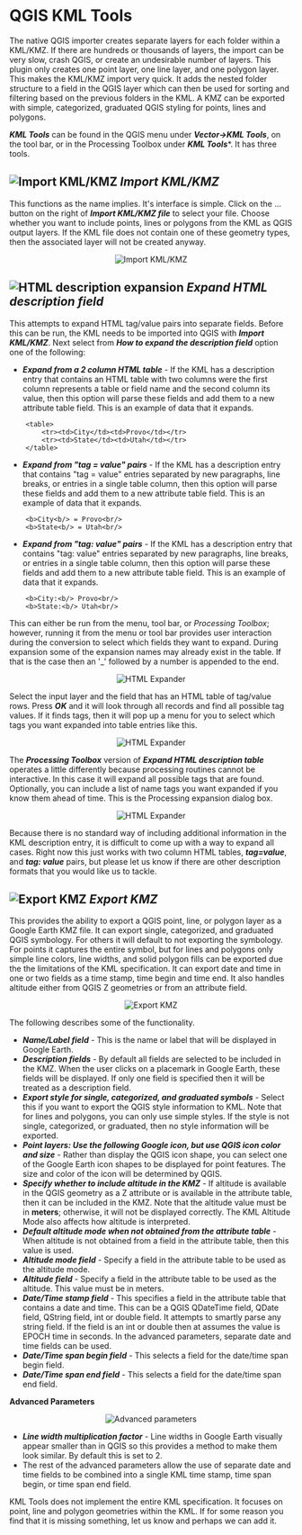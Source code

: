 # QGIS KML Tools

The native QGIS importer creates separate layers for each folder within a KML/KMZ. If there are hundreds or thousands of layers, the import can be very slow, crash QGIS, or create an undesirable number of layers. This plugin only creates one point layer, one line layer, and one polygon layer. This makes the KML/KMZ import very quick. It adds the nested folder structure to a field in the QGIS layer which can then be used for sorting and filtering based on the previous folders in the KML. A KMZ can be exported with simple, categorized, graduated QGIS styling for points, lines and polygons.

***KML Tools*** can be found in the QGIS menu under ***Vector->KML Tools***, on the tool bar, or in the Processing Toolbox under ***KML Tools****. It has three tools.

## <img src="icons/import.svg" alt="Import KML/KMZ"> ***Import KML/KMZ***
This functions as the name implies. It's interface is simple. Click on the ... button on the right of ***Import KML/KMZ file*** to select your file. Choose whether you want to include points, lines or polygons from the KML as QGIS output layers. If the KML file does not contain one of these geometry types, then the associated layer will not be created anyway. 

<div style="text-align:center"><img src="doc/import.jpg" alt="Import KML/KMZ"></div>

## <img src="icons/html.svg" alt="HTML description expansion"> ***Expand HTML description field***
This attempts to expand HTML tag/value pairs into separate fields. Before this can be run, the KML needs to be imported into QGIS with ***Import KML/KMZ***. Next select from ***How to expand the description field*** option one of the following:

* ***Expand from a 2 column HTML table*** - If the KML has a description entry that contains an HTML table with two columns were the first column represents a table or field name and the second column its value, then this option will parse these fields and add them to a new attribute table field.  This is an example of data that it expands.

```
    <table>
        <tr><td>City</td><td>Provo</td></tr>
        <tr><td>State</td><td>Utah</td></tr>
    </table>
```
* ***Expand from "tag = value" pairs*** - If the KML has a description entry that contains "tag = value" entries separated by new paragraphs, line breaks, or entries in a single table column, then this option will parse these fields and add them to a new attribute table field. This is an example of data that it expands.

```
    <b>City<b/> = Provo<br/>
    <b>State<b/> = Utah<br/>
```
* ***Expand from "tag: value" pairs*** - If the KML has a description entry that contains "tag: value" entries separated by new paragraphs, line breaks, or entries in a single table column, then this option will parse these fields and add them to a new attribute table field. This is an example of data that it expands.

```
    <b>City:<b/> Provo<br/>
    <b>State:<b/> Utah<br/>
```

This can either be run from the menu, tool bar, or *Processing Toolbox*; however, running it from the menu or tool bar provides user interaction during the conversion to select which fields they want to expand. During expansion some of the expansion names may already exist in the table. If that is the case then an '_' followed by a number is appended to the end.

<div style="text-align:center"><img src="doc/html.jpg" alt="HTML Expander"></div>

Select the input layer and the field that has an HTML table of tag/value rows. Press ***OK*** and it will look through all records and find all possible tag values. If it finds tags, then it will pop up a menu for you to select which tags you want expanded into table entries like this.

<div style="text-align:center"><img src="doc/html2.jpg" alt="HTML Expander"></div>

The ***Processing Toolbox*** version of ***Expand HTML description table*** operates a little differently because processing routines cannot be interactive. In this case it will expand all possible tags that are found. Optionally, you can include a list of name tags you want expanded if you know them ahead of time. This is the Processing expansion dialog box.

<div style="text-align:center"><img src="doc/html3.jpg" alt="HTML Expander"></div>

Because there is no standard way of including additional information in the KML description entry, it is difficult to come up with a way to expand all cases. Right now this just works with two column HTML tables, ***tag=value***, and ***tag: value*** pairs, but please let us know if there are other description formats that you would like us to tackle.

## <img src="icons/export.svg" alt="Export KMZ"> ***Export KMZ***
This provides the ability to export a QGIS point, line, or polygon layer as a Google Earth KMZ file. It can export single, categorized, and graduated QGIS symbology. For others it will default to not exporting the symbology. For points it captures the entire symbol, but for lines and polygons only simple line colors, line widths, and solid polygon fills can be exported due the the limitations of the KML specification. It can export date and time in one or two fields as a time stamp, time begin and time end. It also handles altitude either from QGIS Z geometries or from an attribute field.

<div style="text-align:center"><img src="doc/export.jpg" alt="Export KMZ"></div>

The following describes some of the functionality.

* ***Name/Label field*** - This is the name or label that will be displayed in Google Earth.
* ***Description fields*** - By default all fields are selected to be included in the KMZ. When the user clicks on a placemark in Google Earth, these fields will be displayed. If only one field is specified then it will be treated as a description field.
* ***Export style for single, categorized, and graduated symbols*** - Select this if you want to export the QGIS style information to KML. Note that for lines and polygons, you can only use simple styles. If the style is not single, categorized, or graduated, then no style information will be exported.
* ***Point layers: Use the following Google icon, but use QGIS icon color and size*** - Rather than display the QGIS icon shape, you can select one of the Google Earth icon shapes to be displayed for point features. The size and color of the icon will be determined by QGIS.
* ***Specify whether to include altitude in the KMZ*** - If altitude is available in the QGIS geometry as a Z attribute or is available in the attribute table, then it can be included in the KMZ. Note that the altitude value must be in **meters**; otherwise, it will not be displayed correctly. The KML Altitude Mode also affects how altitude is interpreted.
* ***Default altitude mode when not obtained from the attribute table*** - When altitude is not obtained from a field in the attribute table, then this value is used.
* ***Altitude mode field*** - Specify a field in the attribute table to be used as the altitude mode.
* ***Altitude field*** - Specify a field in the attribute table to be used as the altitude. This value must be in meters.
* ***Date/Time stamp field*** - This specifies a field in the attribute table that contains a date and time. This can be a QGIS QDateTime field, QDate field, QString field, int or double field. It attempts to smartly parse any string field. If the field is an int or double then at assumes the value is EPOCH time in seconds. In the advanced parameters, separate date and time fields can be used.
* ***Date/Time span begin field*** - This selects a field for the date/time span begin field.
* ***Date/Time span end field*** - This selects a field for the date/time span end field.

**Advanced Parameters**

<div style="text-align:center"><img src="doc/export_advanced.jpg" alt="Advanced parameters"></div>

* ***Line width multiplication factor*** - Line widths in Google Earth visually appear smaller than in QGIS so this provides a method to make them look similar. By default this is set to 2.
* The rest of the advanced parameters allow the use of separate date and time fields to be combined into a single KML time stamp, time span begin, or time span end field.

KML Tools does not implement the entire KML specification. It focuses on point, line and polygon geometries within the KML. If for some reason you find that it is missing something, let us know and perhaps we can add it.
